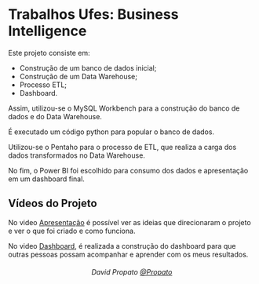 # Trabalhos Ufes: Business Intelligence

Este projeto consiste em:
 - Construção de um banco de dados inicial;
 - Construção de um Data Warehouse;
 - Processo ETL;
 - Dashboard.

 Assim, utilizou-se o MySQL Workbench para a construção do banco de dados e do Data Warehouse.

 É executado um código python para popular o banco de dados.

 Utilizou-se o Pentaho para o processo de ETL, que realiza a carga dos dados transformados no Data Warehouse.

 No fim, o Power BI foi escolhido para consumo dos dados e apresentação em um dashboard final.

 ## Vídeos do Projeto

 No video <a href="https://drive.google.com/file/d/1892uDnkYBUzLms_dAviV2pMc7mtlQ2C8/view">Apresentação</a> é possível ver as ideias que direcionaram o projeto e ver o que foi criado e como funciona.

 No video <a href="https://drive.google.com/file/d/1FW0Q9rUpeDuFVlukA9mNlQtZqPjT2KDg/view">Dashboard</a>, é realizada a construção do dashboard para que outras pessoas possam acompanhar e aprender com os meus resultados.

 <h6 align="center">David Propato <a href="https://github.com/Propato">@Propato</a></h6>